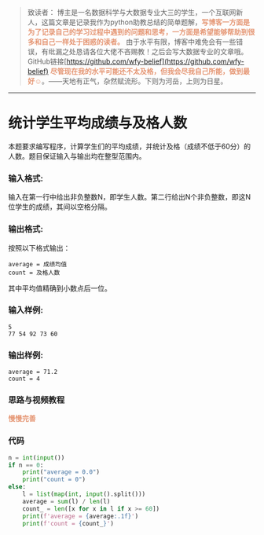 
> 致读者： 博主是一名数据科学与大数据专业大三的学生，一个互联网新人，这篇文章是记录我作为python助教总结的简单题解，**<font color='#e59572'>写博客一方面是为了记录自己的学习过程中遇到的问题和思考，一方面是希望能够帮助到很多和自己一样处于困惑的读者。</font>**
> 由于水平有限，博客中难免会有一些错误，有纰漏之处恳请各位大佬不吝赐教！之后会写大数据专业的文章哦。
> GitHub链接[https://github.com/wfy-belief](https://github.com/wfy-belief)
> **<font color='#e59572'>尽管现在我的水平可能还不太及格，但我会尽我自己所能，做到最好☺</font>**。——天地有正气，杂然赋流形。下则为河岳，上则为日星。
---
# 统计学生平均成绩与及格人数
本题要求编写程序，计算学生们的平均成绩，并统计及格（成绩不低于60分）的人数。题目保证输入与输出均在整型范围内。

### 输入格式:

输入在第一行中给出非负整数N，即学生人数。第二行给出N个非负整数，即这N位学生的成绩，其间以空格分隔。 

### 输出格式:

按照以下格式输出：
```
average = 成绩均值
count = 及格人数
```
其中平均值精确到小数点后一位。 

### 输入样例:
```in
5
77 54 92 73 60
```

### 输出样例:
```out
average = 71.2
count = 4
```
### 思路与视频教程
**<font color='#e59572'>慢慢完善</font>**

### 代码
```python
n = int(input())
if n == 0:
    print("average = 0.0")
    print("count = 0")
else:
    l = list(map(int, input().split()))
    average = sum(l) / len(l)
    count_ = len([x for x in l if x >= 60])
    print(f'average = {average:.1f}')
    print(f'count = {count_}')

```